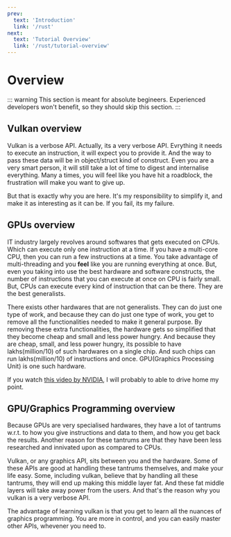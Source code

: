 ```yaml
---
prev:
  text: 'Introduction'
  link: '/rust'
next:
  text: 'Tutorial Overview'
  link: '/rust/tutorial-overview'
---
```

# Overview
::: warning
This section is meant for absolute begineers. Experienced developers won't benefit, so they should skip this section.
:::

## Vulkan overview
Vulkan is a verbose API. Actually, its a very verbose API. Evrything it needs to execute an instruction, it will expect you to provide it. And the way to pass these data will be in object/struct kind of construct. Even you are a very smart person, it will still take a lot of time to digest and internalise everything. Many a times, you will feel like you have hit a roadblock, the frustration will make you want to give up.

But that is exactly why you are here. It's my responsibility to simplify it, and make it as interesting as it can be. If you fail, its my failure.

## GPUs overview

IT industry largely revolves around softwares that gets executed on CPUs. Which can execute only one instruction at a time. If you have a multi-core CPU, then you can run a few instructions at a time. You take advantage of multi-threading and you **feel** like you are running everything at once. But, even you taking into use the best hardware and software constructs, the number of instructions that you can execute at once on CPU is fairly small. But, CPUs can execute every kind of instruction that can be there. They are the best generalists.

There exists other hardwares that are not generalists. They can do just one type of work, and because they can do just one type of work, you get to remove all the functionalities needed to make it general purpose. By removing these extra functionalities, the hardware gets so simplified that they become cheap and small and less power hungry. And because they are cheap, small, and less power hungry, its possible to have lakhs(million/10) of such hardwares on a single chip. And such chips can run lakhs(million/10) of instructions and once. GPU(Graphics Processing Unit) is one such hardware.

If you watch [this video by NVIDIA](https://www.youtube.com/watch?v=-P28LKWTzrI), I will probably to able to drive home my point.

## GPU/Graphics Programming overview
Because GPUs are very specialised hardwares, they have a lot of tantrums w.r.t. to how you give instructions and data to them, and how you get back the results. Another reason for these tantrums are that they have been less researched and innivated upon as compared to CPUs.

Vulkan, or any graphics API, sits between you and the hardware. Some of these APIs are good at handling these tantrums themselves, and make your life easy. Some, including vulkan, believe that by handling all these tantrums, they will end up making this middle layer fat. And these fat middle layers will take away power from the users. And that's the reason why you vulkan is a very verbose API.

The advantage of learning vulkan is that you get to learn all the nuances of graphics programming. You are more in control, and you can easily master other APIs, whevener you need to.

